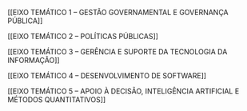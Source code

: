 
[[EIXO TEMÁTICO 1 – GESTÃO GOVERNAMENTAL E GOVERNANÇA PÚBLICA]]

[[EIXO TEMÁTICO 2 – POLÍTICAS PÚBLICAS]]

[[EIXO TEMÁTICO 3 – GERÊNCIA E SUPORTE DA TECNOLOGIA DA INFORMAÇÃO]]

[[EIXO TEMÁTICO 4 – DESENVOLVIMENTO DE SOFTWARE]]

[[EIXO TEMÁTICO 5 – APOIO À DECISÃO, INTELIGÊNCIA ARTIFICIAL E MÉTODOS QUANTITATIVOS]]
